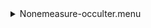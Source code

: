 <details><summary>Nonemeasure-occulter.menu</summary><blockquote><pre><details><summary>Nonemeasure-occulter.cbk</summary><blockquote><pre><details><summary>&#x1F4D5; ND_IN.rcp</summary><blockquote><pre>rcpname nd in&#x1F4D5;  nd in 
The above code block covers:0.00 minutes of camera integration + hardware moves and overhead</pre></blockquote></details><details><summary>&#x1F4D5; Exposure_80.rcp</summary><blockquote><pre>rcpname exposure 80&#x1F4D5;  exposure 80 
The above code block covers:0.00 minutes of camera integration + hardware moves and overhead</pre></blockquote></details><details><summary>&#x1F4D5; dark_01wave_1beam_16sums_16rep_BOTH.rcp</summary><blockquote><pre>rcpname shut	in&#x1F4D5;  shut	in 
rcpname for 16&#x1F4D5;  for 16 
rcpname data	rcam	both	656.28	16&#x1F4D9;  data	rcam	both	656.28	16 
rcpname data	rcam	both	656.28	16&#x1F4D9;  data	rcam	both	656.28	16 
rcpname endfor&#x1F4D5;  endfor 
The above code block covers:0.18 minutes of camera integration + hardware moves and overhead</pre></blockquote></details><details><summary>NonesetupNDShutterOut.rcp</summary><blockquote><pre>rcpname shut	out&#x1F4D5;  shut	out 
The above code block covers:0.00 minutes of camera integration + hardware moves and overhead</pre></blockquote></details><details><summary>None530_FW.rcp</summary><blockquote><pre>rcpname prefilterrange 530&#x1F4D5;  prefilterrange 530 
The above code block covers:0.00 minutes of camera integration + hardware moves and overhead</pre></blockquote></details><details><summary>&#x1F4D5; 530_01wave_2beam_16sums_16rep_BOTH.rcp</summary><blockquote><pre>rcpname data	rcam	both	530.30	16&#x1F4D5;  data	rcam	both	530.30	16 
rcpname data	tcam	both	530.30	16&#x1F4D5;  data	tcam	both	530.30	16 
rcpname data	rcam	both	530.30	16&#x1F4D5;  data	rcam	both	530.30	16 
rcpname data	tcam	both	530.30	16&#x1F4D5;  data	tcam	both	530.30	16 
rcpname data	rcam	both	530.30	16&#x1F4D5;  data	rcam	both	530.30	16 
rcpname data	tcam	both	530.30	16&#x1F4D5;  data	tcam	both	530.30	16 
rcpname data	rcam	both	530.30	16&#x1F4D5;  data	rcam	both	530.30	16 
rcpname data	tcam	both	530.30	16&#x1F4D5;  data	tcam	both	530.30	16 
rcpname data	rcam	both	530.30	16&#x1F4D5;  data	rcam	both	530.30	16 
rcpname data	tcam	both	530.30	16&#x1F4D5;  data	tcam	both	530.30	16 
rcpname data	rcam	both	530.30	16&#x1F4D5;  data	rcam	both	530.30	16 
rcpname data	tcam	both	530.30	16&#x1F4D5;  data	tcam	both	530.30	16 
rcpname data	rcam	both	530.30	16&#x1F4D5;  data	rcam	both	530.30	16 
rcpname data	tcam	both	530.30	16&#x1F4D5;  data	tcam	both	530.30	16 
rcpname data	rcam	both	530.30	16&#x1F4D5;  data	rcam	both	530.30	16 
rcpname data	tcam	both	530.30	16&#x1F4D5;  data	tcam	both	530.30	16 
rcpname data	rcam	both	530.30	16&#x1F4D5;  data	rcam	both	530.30	16 
rcpname data	tcam	both	530.30	16&#x1F4D5;  data	tcam	both	530.30	16 
rcpname data	rcam	both	530.30	16&#x1F4D5;  data	rcam	both	530.30	16 
rcpname data	tcam	both	530.30	16&#x1F4D5;  data	tcam	both	530.30	16 
rcpname data	rcam	both	530.30	16&#x1F4D5;  data	rcam	both	530.30	16 
rcpname data	tcam	both	530.30	16&#x1F4D5;  data	tcam	both	530.30	16 
rcpname data	rcam	both	530.30	16&#x1F4D5;  data	rcam	both	530.30	16 
rcpname data	tcam	both	530.30	16&#x1F4D5;  data	tcam	both	530.30	16 
rcpname data	rcam	both	530.30	16&#x1F4D5;  data	rcam	both	530.30	16 
rcpname data	tcam	both	530.30	16&#x1F4D5;  data	tcam	both	530.30	16 
rcpname data	rcam	both	530.30	16&#x1F4D5;  data	rcam	both	530.30	16 
rcpname data	tcam	both	530.30	16&#x1F4D5;  data	tcam	both	530.30	16 
rcpname data	rcam	both	530.30	16&#x1F4D5;  data	rcam	both	530.30	16 
rcpname data	tcam	both	530.30	16&#x1F4D5;  data	tcam	both	530.30	16 
rcpname data	rcam	both	530.30	16&#x1F4D5;  data	rcam	both	530.30	16 
rcpname data	tcam	both	530.30	16&#x1F4D5;  data	tcam	both	530.30	16 
The above code block covers:2.89 minutes of camera integration + hardware moves and overhead</pre></blockquote></details><details><summary>None637_FW.rcp</summary><blockquote><pre>rcpname prefilterrange 637&#x1F4D5;  prefilterrange 637 
The above code block covers:0.00 minutes of camera integration + hardware moves and overhead</pre></blockquote></details><details><summary>&#x1F4D5; 637_01wave_2beam_16sums_16rep_BOTH.rcp</summary><blockquote><pre>rcpname data	rcam	both	637.40	16&#x1F4D5;  data	rcam	both	637.40	16 
rcpname data	tcam	both	637.40	16&#x1F4D5;  data	tcam	both	637.40	16 
rcpname data	rcam	both	637.40	16&#x1F4D5;  data	rcam	both	637.40	16 
rcpname data	tcam	both	637.40	16&#x1F4D5;  data	tcam	both	637.40	16 
rcpname data	rcam	both	637.40	16&#x1F4D5;  data	rcam	both	637.40	16 
rcpname data	tcam	both	637.40	16&#x1F4D5;  data	tcam	both	637.40	16 
rcpname data	rcam	both	637.40	16&#x1F4D5;  data	rcam	both	637.40	16 
rcpname data	tcam	both	637.40	16&#x1F4D5;  data	tcam	both	637.40	16 
rcpname data	rcam	both	637.40	16&#x1F4D5;  data	rcam	both	637.40	16 
rcpname data	tcam	both	637.40	16&#x1F4D5;  data	tcam	both	637.40	16 
rcpname data	rcam	both	637.40	16&#x1F4D5;  data	rcam	both	637.40	16 
rcpname data	tcam	both	637.40	16&#x1F4D5;  data	tcam	both	637.40	16 
rcpname data	rcam	both	637.40	16&#x1F4D5;  data	rcam	both	637.40	16 
rcpname data	tcam	both	637.40	16&#x1F4D5;  data	tcam	both	637.40	16 
rcpname data	rcam	both	637.40	16&#x1F4D5;  data	rcam	both	637.40	16 
rcpname data	tcam	both	637.40	16&#x1F4D5;  data	tcam	both	637.40	16 
rcpname data	rcam	both	637.40	16&#x1F4D5;  data	rcam	both	637.40	16 
rcpname data	tcam	both	637.40	16&#x1F4D5;  data	tcam	both	637.40	16 
rcpname data	rcam	both	637.40	16&#x1F4D5;  data	rcam	both	637.40	16 
rcpname data	tcam	both	637.40	16&#x1F4D5;  data	tcam	both	637.40	16 
rcpname data	rcam	both	637.40	16&#x1F4D5;  data	rcam	both	637.40	16 
rcpname data	tcam	both	637.40	16&#x1F4D5;  data	tcam	both	637.40	16 
rcpname data	rcam	both	637.40	16&#x1F4D5;  data	rcam	both	637.40	16 
rcpname data	tcam	both	637.40	16&#x1F4D5;  data	tcam	both	637.40	16 
rcpname data	rcam	both	637.40	16&#x1F4D5;  data	rcam	both	637.40	16 
rcpname data	tcam	both	637.40	16&#x1F4D5;  data	tcam	both	637.40	16 
rcpname data	rcam	both	637.40	16&#x1F4D5;  data	rcam	both	637.40	16 
rcpname data	tcam	both	637.40	16&#x1F4D5;  data	tcam	both	637.40	16 
rcpname data	rcam	both	637.40	16&#x1F4D5;  data	rcam	both	637.40	16 
rcpname data	tcam	both	637.40	16&#x1F4D5;  data	tcam	both	637.40	16 
rcpname data	rcam	both	637.40	16&#x1F4D5;  data	rcam	both	637.40	16 
rcpname data	tcam	both	637.40	16&#x1F4D5;  data	tcam	both	637.40	16 
The above code block covers:2.89 minutes of camera integration + hardware moves and overhead</pre></blockquote></details><details><summary>None656_FW.rcp</summary><blockquote><pre>rcpname prefilterrange 656&#x1F4D5;  prefilterrange 656 
The above code block covers:0.00 minutes of camera integration + hardware moves and overhead</pre></blockquote></details><details><summary>&#x1F4D5; 656_01wave_2beam_16sums_16rep_BOTH.rcp</summary><blockquote><pre>rcpname data	rcam	both	656.28	16&#x1F4D5;  data	rcam	both	656.28	16 
rcpname data	tcam	both	656.28	16&#x1F4D5;  data	tcam	both	656.28	16 
rcpname data	rcam	both	656.28	16&#x1F4D5;  data	rcam	both	656.28	16 
rcpname data	tcam	both	656.28	16&#x1F4D5;  data	tcam	both	656.28	16 
rcpname data	rcam	both	656.28	16&#x1F4D5;  data	rcam	both	656.28	16 
rcpname data	tcam	both	656.28	16&#x1F4D5;  data	tcam	both	656.28	16 
rcpname data	rcam	both	656.28	16&#x1F4D5;  data	rcam	both	656.28	16 
rcpname data	tcam	both	656.28	16&#x1F4D5;  data	tcam	both	656.28	16 
rcpname data	rcam	both	656.28	16&#x1F4D5;  data	rcam	both	656.28	16 
rcpname data	tcam	both	656.28	16&#x1F4D5;  data	tcam	both	656.28	16 
rcpname data	rcam	both	656.28	16&#x1F4D5;  data	rcam	both	656.28	16 
rcpname data	tcam	both	656.28	16&#x1F4D5;  data	tcam	both	656.28	16 
rcpname data	rcam	both	656.28	16&#x1F4D5;  data	rcam	both	656.28	16 
rcpname data	tcam	both	656.28	16&#x1F4D5;  data	tcam	both	656.28	16 
rcpname data	rcam	both	656.28	16&#x1F4D5;  data	rcam	both	656.28	16 
rcpname data	tcam	both	656.28	16&#x1F4D5;  data	tcam	both	656.28	16 
rcpname data	rcam	both	656.28	16&#x1F4D5;  data	rcam	both	656.28	16 
rcpname data	tcam	both	656.28	16&#x1F4D5;  data	tcam	both	656.28	16 
rcpname data	rcam	both	656.28	16&#x1F4D5;  data	rcam	both	656.28	16 
rcpname data	tcam	both	656.28	16&#x1F4D5;  data	tcam	both	656.28	16 
rcpname data	rcam	both	656.28	16&#x1F4D5;  data	rcam	both	656.28	16 
rcpname data	tcam	both	656.28	16&#x1F4D5;  data	tcam	both	656.28	16 
rcpname data	rcam	both	656.28	16&#x1F4D5;  data	rcam	both	656.28	16 
rcpname data	tcam	both	656.28	16&#x1F4D5;  data	tcam	both	656.28	16 
rcpname data	rcam	both	656.28	16&#x1F4D5;  data	rcam	both	656.28	16 
rcpname data	tcam	both	656.28	16&#x1F4D5;  data	tcam	both	656.28	16 
rcpname data	rcam	both	656.28	16&#x1F4D5;  data	rcam	both	656.28	16 
rcpname data	tcam	both	656.28	16&#x1F4D5;  data	tcam	both	656.28	16 
rcpname data	rcam	both	656.28	16&#x1F4D5;  data	rcam	both	656.28	16 
rcpname data	tcam	both	656.28	16&#x1F4D5;  data	tcam	both	656.28	16 
rcpname data	rcam	both	656.28	16&#x1F4D5;  data	rcam	both	656.28	16 
rcpname data	tcam	both	656.28	16&#x1F4D5;  data	tcam	both	656.28	16 
The above code block covers:2.89 minutes of camera integration + hardware moves and overhead</pre></blockquote></details><details><summary>None706_FW.rcp</summary><blockquote><pre>rcpname prefilterrange 706&#x1F4D5;  prefilterrange 706 
The above code block covers:0.00 minutes of camera integration + hardware moves and overhead</pre></blockquote></details><details><summary>&#x1F4D5; 706_01wave_2beam_16sums_16rep_BOTH.rcp</summary><blockquote><pre>rcpname data	rcam	both	706.20	16&#x1F4D5;  data	rcam	both	706.20	16 
rcpname data	tcam	both	706.20	16&#x1F4D5;  data	tcam	both	706.20	16 
rcpname data	rcam	both	706.20	16&#x1F4D5;  data	rcam	both	706.20	16 
rcpname data	tcam	both	706.20	16&#x1F4D5;  data	tcam	both	706.20	16 
rcpname data	rcam	both	706.20	16&#x1F4D5;  data	rcam	both	706.20	16 
rcpname data	tcam	both	706.20	16&#x1F4D5;  data	tcam	both	706.20	16 
rcpname data	rcam	both	706.20	16&#x1F4D5;  data	rcam	both	706.20	16 
rcpname data	tcam	both	706.20	16&#x1F4D5;  data	tcam	both	706.20	16 
rcpname data	rcam	both	706.20	16&#x1F4D5;  data	rcam	both	706.20	16 
rcpname data	tcam	both	706.20	16&#x1F4D5;  data	tcam	both	706.20	16 
rcpname data	rcam	both	706.20	16&#x1F4D5;  data	rcam	both	706.20	16 
rcpname data	tcam	both	706.20	16&#x1F4D5;  data	tcam	both	706.20	16 
rcpname data	rcam	both	706.20	16&#x1F4D5;  data	rcam	both	706.20	16 
rcpname data	tcam	both	706.20	16&#x1F4D5;  data	tcam	both	706.20	16 
rcpname data	rcam	both	706.20	16&#x1F4D5;  data	rcam	both	706.20	16 
rcpname data	tcam	both	706.20	16&#x1F4D5;  data	tcam	both	706.20	16 
rcpname data	rcam	both	706.20	16&#x1F4D5;  data	rcam	both	706.20	16 
rcpname data	tcam	both	706.20	16&#x1F4D5;  data	tcam	both	706.20	16 
rcpname data	rcam	both	706.20	16&#x1F4D5;  data	rcam	both	706.20	16 
rcpname data	tcam	both	706.20	16&#x1F4D5;  data	tcam	both	706.20	16 
rcpname data	rcam	both	706.20	16&#x1F4D5;  data	rcam	both	706.20	16 
rcpname data	tcam	both	706.20	16&#x1F4D5;  data	tcam	both	706.20	16 
rcpname data	rcam	both	706.20	16&#x1F4D5;  data	rcam	both	706.20	16 
rcpname data	tcam	both	706.20	16&#x1F4D5;  data	tcam	both	706.20	16 
rcpname data	rcam	both	706.20	16&#x1F4D5;  data	rcam	both	706.20	16 
rcpname data	tcam	both	706.20	16&#x1F4D5;  data	tcam	both	706.20	16 
rcpname data	rcam	both	706.20	16&#x1F4D5;  data	rcam	both	706.20	16 
rcpname data	tcam	both	706.20	16&#x1F4D5;  data	tcam	both	706.20	16 
rcpname data	rcam	both	706.20	16&#x1F4D5;  data	rcam	both	706.20	16 
rcpname data	tcam	both	706.20	16&#x1F4D5;  data	tcam	both	706.20	16 
rcpname data	rcam	both	706.20	16&#x1F4D5;  data	rcam	both	706.20	16 
rcpname data	tcam	both	706.20	16&#x1F4D5;  data	tcam	both	706.20	16 
The above code block covers:2.89 minutes of camera integration + hardware moves and overhead</pre></blockquote></details><details><summary>None789_FW.rcp</summary><blockquote><pre>rcpname prefilterrange 789&#x1F4D5;  prefilterrange 789 
The above code block covers:0.00 minutes of camera integration + hardware moves and overhead</pre></blockquote></details><details><summary>&#x1F4D5; 789_01wave_2beam_16sums_16rep_BOTH.rcp</summary><blockquote><pre>rcpname data	rcam	both	789.40	16&#x1F4D5;  data	rcam	both	789.40	16 
rcpname data	tcam	both	789.40	16&#x1F4D5;  data	tcam	both	789.40	16 
rcpname data	rcam	both	789.40	16&#x1F4D5;  data	rcam	both	789.40	16 
rcpname data	tcam	both	789.40	16&#x1F4D5;  data	tcam	both	789.40	16 
rcpname data	rcam	both	789.40	16&#x1F4D5;  data	rcam	both	789.40	16 
rcpname data	tcam	both	789.40	16&#x1F4D5;  data	tcam	both	789.40	16 
rcpname data	rcam	both	789.40	16&#x1F4D5;  data	rcam	both	789.40	16 
rcpname data	tcam	both	789.40	16&#x1F4D5;  data	tcam	both	789.40	16 
rcpname data	rcam	both	789.40	16&#x1F4D5;  data	rcam	both	789.40	16 
rcpname data	tcam	both	789.40	16&#x1F4D5;  data	tcam	both	789.40	16 
rcpname data	rcam	both	789.40	16&#x1F4D5;  data	rcam	both	789.40	16 
rcpname data	tcam	both	789.40	16&#x1F4D5;  data	tcam	both	789.40	16 
rcpname data	rcam	both	789.40	16&#x1F4D5;  data	rcam	both	789.40	16 
rcpname data	tcam	both	789.40	16&#x1F4D5;  data	tcam	both	789.40	16 
rcpname data	rcam	both	789.40	16&#x1F4D5;  data	rcam	both	789.40	16 
rcpname data	tcam	both	789.40	16&#x1F4D5;  data	tcam	both	789.40	16 
rcpname data	rcam	both	789.40	16&#x1F4D5;  data	rcam	both	789.40	16 
rcpname data	tcam	both	789.40	16&#x1F4D5;  data	tcam	both	789.40	16 
rcpname data	rcam	both	789.40	16&#x1F4D5;  data	rcam	both	789.40	16 
rcpname data	tcam	both	789.40	16&#x1F4D5;  data	tcam	both	789.40	16 
rcpname data	rcam	both	789.40	16&#x1F4D5;  data	rcam	both	789.40	16 
rcpname data	tcam	both	789.40	16&#x1F4D5;  data	tcam	both	789.40	16 
rcpname data	rcam	both	789.40	16&#x1F4D5;  data	rcam	both	789.40	16 
rcpname data	tcam	both	789.40	16&#x1F4D5;  data	tcam	both	789.40	16 
rcpname data	rcam	both	789.40	16&#x1F4D5;  data	rcam	both	789.40	16 
rcpname data	tcam	both	789.40	16&#x1F4D5;  data	tcam	both	789.40	16 
rcpname data	rcam	both	789.40	16&#x1F4D5;  data	rcam	both	789.40	16 
rcpname data	tcam	both	789.40	16&#x1F4D5;  data	tcam	both	789.40	16 
rcpname data	rcam	both	789.40	16&#x1F4D5;  data	rcam	both	789.40	16 
rcpname data	tcam	both	789.40	16&#x1F4D5;  data	tcam	both	789.40	16 
rcpname data	rcam	both	789.40	16&#x1F4D5;  data	rcam	both	789.40	16 
rcpname data	tcam	both	789.40	16&#x1F4D5;  data	tcam	both	789.40	16 
The above code block covers:2.89 minutes of camera integration + hardware moves and overhead</pre></blockquote></details><details><summary>None1074_FW.rcp</summary><blockquote><pre>rcpname prefilterrange 1074&#x1F4D5;  prefilterrange 1074 
The above code block covers:0.00 minutes of camera integration + hardware moves and overhead</pre></blockquote></details><details><summary>&#x1F4D5; 1074_01wave_2beam_16sums_16rep_BOTH.rcp</summary><blockquote><pre>rcpname data	rcam	both	1074.70	16&#x1F4D5;  data	rcam	both	1074.70	16 
rcpname data	tcam	both	1074.70	16&#x1F4D5;  data	tcam	both	1074.70	16 
rcpname data	rcam	both	1074.70	16&#x1F4D5;  data	rcam	both	1074.70	16 
rcpname data	tcam	both	1074.70	16&#x1F4D5;  data	tcam	both	1074.70	16 
rcpname data	rcam	both	1074.70	16&#x1F4D5;  data	rcam	both	1074.70	16 
rcpname data	tcam	both	1074.70	16&#x1F4D5;  data	tcam	both	1074.70	16 
rcpname data	rcam	both	1074.70	16&#x1F4D5;  data	rcam	both	1074.70	16 
rcpname data	tcam	both	1074.70	16&#x1F4D5;  data	tcam	both	1074.70	16 
rcpname data	rcam	both	1074.70	16&#x1F4D5;  data	rcam	both	1074.70	16 
rcpname data	tcam	both	1074.70	16&#x1F4D5;  data	tcam	both	1074.70	16 
rcpname data	rcam	both	1074.70	16&#x1F4D5;  data	rcam	both	1074.70	16 
rcpname data	tcam	both	1074.70	16&#x1F4D5;  data	tcam	both	1074.70	16 
rcpname data	rcam	both	1074.70	16&#x1F4D5;  data	rcam	both	1074.70	16 
rcpname data	tcam	both	1074.70	16&#x1F4D5;  data	tcam	both	1074.70	16 
rcpname data	rcam	both	1074.70	16&#x1F4D5;  data	rcam	both	1074.70	16 
rcpname data	tcam	both	1074.70	16&#x1F4D5;  data	tcam	both	1074.70	16 
rcpname data	rcam	both	1074.70	16&#x1F4D5;  data	rcam	both	1074.70	16 
rcpname data	tcam	both	1074.70	16&#x1F4D5;  data	tcam	both	1074.70	16 
rcpname data	rcam	both	1074.70	16&#x1F4D5;  data	rcam	both	1074.70	16 
rcpname data	tcam	both	1074.70	16&#x1F4D5;  data	tcam	both	1074.70	16 
rcpname data	rcam	both	1074.70	16&#x1F4D5;  data	rcam	both	1074.70	16 
rcpname data	tcam	both	1074.70	16&#x1F4D5;  data	tcam	both	1074.70	16 
rcpname data	rcam	both	1074.70	16&#x1F4D5;  data	rcam	both	1074.70	16 
rcpname data	tcam	both	1074.70	16&#x1F4D5;  data	tcam	both	1074.70	16 
rcpname data	rcam	both	1074.70	16&#x1F4D5;  data	rcam	both	1074.70	16 
rcpname data	tcam	both	1074.70	16&#x1F4D5;  data	tcam	both	1074.70	16 
rcpname data	rcam	both	1074.70	16&#x1F4D5;  data	rcam	both	1074.70	16 
rcpname data	tcam	both	1074.70	16&#x1F4D5;  data	tcam	both	1074.70	16 
rcpname data	rcam	both	1074.70	16&#x1F4D5;  data	rcam	both	1074.70	16 
rcpname data	tcam	both	1074.70	16&#x1F4D5;  data	tcam	both	1074.70	16 
rcpname data	rcam	both	1074.70	16&#x1F4D5;  data	rcam	both	1074.70	16 
rcpname data	tcam	both	1074.70	16&#x1F4D5;  data	tcam	both	1074.70	16 
The above code block covers:2.89 minutes of camera integration + hardware moves and overhead</pre></blockquote></details><details><summary>None1079_FW.rcp</summary><blockquote><pre>rcpname prefilterrange 1079&#x1F4D5;  prefilterrange 1079 
The above code block covers:0.00 minutes of camera integration + hardware moves and overhead</pre></blockquote></details><details><summary>&#x1F4D5; 1079_01wave_2beam_16sums_16rep_BOTH.rcp</summary><blockquote><pre>rcpname data	rcam	both	1079.80	16&#x1F4D5;  data	rcam	both	1079.80	16 
rcpname data	tcam	both	1079.80	16&#x1F4D5;  data	tcam	both	1079.80	16 
rcpname data	rcam	both	1079.80	16&#x1F4D5;  data	rcam	both	1079.80	16 
rcpname data	tcam	both	1079.80	16&#x1F4D5;  data	tcam	both	1079.80	16 
rcpname data	rcam	both	1079.80	16&#x1F4D5;  data	rcam	both	1079.80	16 
rcpname data	tcam	both	1079.80	16&#x1F4D5;  data	tcam	both	1079.80	16 
rcpname data	rcam	both	1079.80	16&#x1F4D5;  data	rcam	both	1079.80	16 
rcpname data	tcam	both	1079.80	16&#x1F4D5;  data	tcam	both	1079.80	16 
rcpname data	rcam	both	1079.80	16&#x1F4D5;  data	rcam	both	1079.80	16 
rcpname data	tcam	both	1079.80	16&#x1F4D5;  data	tcam	both	1079.80	16 
rcpname data	rcam	both	1079.80	16&#x1F4D5;  data	rcam	both	1079.80	16 
rcpname data	tcam	both	1079.80	16&#x1F4D5;  data	tcam	both	1079.80	16 
rcpname data	rcam	both	1079.80	16&#x1F4D5;  data	rcam	both	1079.80	16 
rcpname data	tcam	both	1079.80	16&#x1F4D5;  data	tcam	both	1079.80	16 
rcpname data	rcam	both	1079.80	16&#x1F4D5;  data	rcam	both	1079.80	16 
rcpname data	tcam	both	1079.80	16&#x1F4D5;  data	tcam	both	1079.80	16 
rcpname data	rcam	both	1079.80	16&#x1F4D5;  data	rcam	both	1079.80	16 
rcpname data	tcam	both	1079.80	16&#x1F4D5;  data	tcam	both	1079.80	16 
rcpname data	rcam	both	1079.80	16&#x1F4D5;  data	rcam	both	1079.80	16 
rcpname data	tcam	both	1079.80	16&#x1F4D5;  data	tcam	both	1079.80	16 
rcpname data	rcam	both	1079.80	16&#x1F4D5;  data	rcam	both	1079.80	16 
rcpname data	tcam	both	1079.80	16&#x1F4D5;  data	tcam	both	1079.80	16 
rcpname data	rcam	both	1079.80	16&#x1F4D5;  data	rcam	both	1079.80	16 
rcpname data	tcam	both	1079.80	16&#x1F4D5;  data	tcam	both	1079.80	16 
rcpname data	rcam	both	1079.80	16&#x1F4D5;  data	rcam	both	1079.80	16 
rcpname data	tcam	both	1079.80	16&#x1F4D5;  data	tcam	both	1079.80	16 
rcpname data	rcam	both	1079.80	16&#x1F4D5;  data	rcam	both	1079.80	16 
rcpname data	tcam	both	1079.80	16&#x1F4D5;  data	tcam	both	1079.80	16 
rcpname data	rcam	both	1079.80	16&#x1F4D5;  data	rcam	both	1079.80	16 
rcpname data	tcam	both	1079.80	16&#x1F4D5;  data	tcam	both	1079.80	16 
rcpname data	rcam	both	1079.80	16&#x1F4D5;  data	rcam	both	1079.80	16 
rcpname data	tcam	both	1079.80	16&#x1F4D5;  data	tcam	both	1079.80	16 
The above code block covers:2.89 minutes of camera integration + hardware moves and overhead</pre></blockquote></details><details><summary>None1083_FW.rcp</summary><blockquote><pre>rcpname prefilterrange 1083&#x1F4D5;  prefilterrange 1083 
The above code block covers:0.00 minutes of camera integration + hardware moves and overhead</pre></blockquote></details><details><summary>&#x1F4D5; 1083_01wave_2beam_16sums_16rep_BOTH.rcp</summary><blockquote><pre>rcpname data	rcam	both	1083.00	16&#x1F4D5;  data	rcam	both	1083.00	16 
rcpname data	tcam	both	1083.00	16&#x1F4D5;  data	tcam	both	1083.00	16 
rcpname data	rcam	both	1083.00	16&#x1F4D5;  data	rcam	both	1083.00	16 
rcpname data	tcam	both	1083.00	16&#x1F4D5;  data	tcam	both	1083.00	16 
rcpname data	rcam	both	1083.00	16&#x1F4D5;  data	rcam	both	1083.00	16 
rcpname data	tcam	both	1083.00	16&#x1F4D5;  data	tcam	both	1083.00	16 
rcpname data	rcam	both	1083.00	16&#x1F4D5;  data	rcam	both	1083.00	16 
rcpname data	tcam	both	1083.00	16&#x1F4D5;  data	tcam	both	1083.00	16 
rcpname data	rcam	both	1083.00	16&#x1F4D5;  data	rcam	both	1083.00	16 
rcpname data	tcam	both	1083.00	16&#x1F4D5;  data	tcam	both	1083.00	16 
rcpname data	rcam	both	1083.00	16&#x1F4D5;  data	rcam	both	1083.00	16 
rcpname data	tcam	both	1083.00	16&#x1F4D5;  data	tcam	both	1083.00	16 
rcpname data	rcam	both	1083.00	16&#x1F4D5;  data	rcam	both	1083.00	16 
rcpname data	tcam	both	1083.00	16&#x1F4D5;  data	tcam	both	1083.00	16 
rcpname data	rcam	both	1083.00	16&#x1F4D5;  data	rcam	both	1083.00	16 
rcpname data	tcam	both	1083.00	16&#x1F4D5;  data	tcam	both	1083.00	16 
rcpname data	rcam	both	1083.00	16&#x1F4D5;  data	rcam	both	1083.00	16 
rcpname data	tcam	both	1083.00	16&#x1F4D5;  data	tcam	both	1083.00	16 
rcpname data	rcam	both	1083.00	16&#x1F4D5;  data	rcam	both	1083.00	16 
rcpname data	tcam	both	1083.00	16&#x1F4D5;  data	tcam	both	1083.00	16 
rcpname data	rcam	both	1083.00	16&#x1F4D5;  data	rcam	both	1083.00	16 
rcpname data	tcam	both	1083.00	16&#x1F4D5;  data	tcam	both	1083.00	16 
rcpname data	rcam	both	1083.00	16&#x1F4D5;  data	rcam	both	1083.00	16 
rcpname data	tcam	both	1083.00	16&#x1F4D5;  data	tcam	both	1083.00	16 
rcpname data	rcam	both	1083.00	16&#x1F4D5;  data	rcam	both	1083.00	16 
rcpname data	tcam	both	1083.00	16&#x1F4D5;  data	tcam	both	1083.00	16 
rcpname data	rcam	both	1083.00	16&#x1F4D5;  data	rcam	both	1083.00	16 
rcpname data	tcam	both	1083.00	16&#x1F4D5;  data	tcam	both	1083.00	16 
rcpname data	rcam	both	1083.00	16&#x1F4D5;  data	rcam	both	1083.00	16 
rcpname data	tcam	both	1083.00	16&#x1F4D5;  data	tcam	both	1083.00	16 
rcpname data	rcam	both	1083.00	16&#x1F4D5;  data	rcam	both	1083.00	16 
rcpname data	tcam	both	1083.00	16&#x1F4D5;  data	tcam	both	1083.00	16 
The above code block covers:2.89 minutes of camera integration + hardware moves and overhead</pre></blockquote></details><details><summary>&#x1F4D5; ND_OUT.rcp</summary><blockquote><pre>rcpname nd out&#x1F4D5;  nd out 
The above code block covers:0.00 minutes of camera integration + hardware moves and overhead</pre></blockquote></details>The above code block covers:23.31 minutes of camera integration + hardware moves and overhead</pre></blockquote></details></pre></blockquote></details>